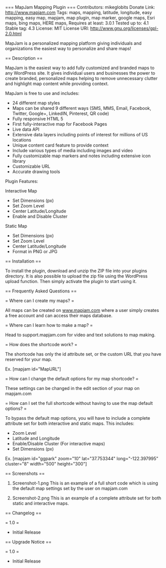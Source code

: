 === MapJam Mapping Plugin ===
Contributors: mikeglobits
Donate Link: http://www.mapjam.com
Tags: maps, mapping, latitude, longitude, easy mapping, easy map, mapjam, map plugin, map marker, google maps, Esri maps, bing maps, HERE maps, 
Requires at least: 3.0.1
Tested up to: 4.1
Stable tag: 4.3
License: MIT
License URI: http://www.gnu.org/licenses/gpl-2.0.html

MapJam is a personalized mapping platform giving individuals and organizations the easiest way to personalize and share maps!  

== Description ==

MapJam is the easiest way to add fully customized and branded maps to any WordPress site.  It gives individual users and businesses the power to create branded, personalized maps helping to remove unnecessary clutter and highlight map content while providing context.

MapJam is free to use and includes:

- 24 different map styles
- Maps can be shared 9 different ways (SMS, MMS, Email, Facebook, Twitter, Google+, LinkedIN, Pinterest, QR code)
- Fully responsive HTML 5
- First fully-interactive map for Facebook Pages
- Live data API
- Extensive data layers including points of interest for millions of US locations
- Unique content card feature to provide context
- Include various types of media including images and video
- Fully customizable map markers and notes including extensive icon library
- Customizable URL
- Accurate drawing tools

Plugin Features:

Interactive Map
- Set Dimensions (px)
- Set Zoom Level
- Center Latitude/Longitude
- Enable and Disable Cluster

Static Map
- Set Dimensions (px)
- Set Zoom Level
- Center Latitude/Longitude
- Format in PNG or JPG

== Installation ==

To install the plugin, download and unzip the ZIP file into your plugins directory.  It is also possible to upload the zip file using the WordPress upload function.  Then simply activate the plugin to start using it.


== Frequently Asked Questions ==

= Where can I create my maps? =

All maps can be created on www.mapjam.com where a user simply creates a free account and can access their maps database.

= Where can I learn how to make a map? =

Head to support.mapjam.com for video and text solutions to map making.

= How does the shortcode work? =

The shortcode has only the id attribute set, or the custom URL that you have reserved for your map.

Ex. [mapjam id="MapURL"]

= How can I change the default options for my map shortcode? =

These settings can be changed in the edit section of your map on mapjam.com

= How can I set the full shortcode without having to use the map default options? =

To bypass the default map options, you will have to include a complete attribute set for both interactive and static maps.  This includes: 
- Zoom Level
- Latitude and Longitude
- Enable/Disable Cluster (For interactive maps)
- Set Dimensions (px)

Ex. [mapjam id="ggpark" zoom="10" lat="37.753344" long="-122.397995" cluster="8" width="500" height="300"]


== Screenshots ==


1. Screenshot-1.png 
This is an example of a full short code which is using the default map settings set by the user on mapjam.com


2. Screenshot-2.png
This is an example of a complete attribute set for both static and interactive maps.

== Changelog ==

= 1.0 =
* Initial Release

== Upgrade Notice ==

= 1.0 =
* Initial Release